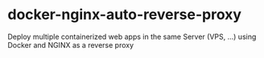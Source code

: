# docker-nginx-auto-reverse-proxy
Deploy multiple containerized web apps in the same Server (VPS, ...) using Docker and NGINX as a reverse proxy
